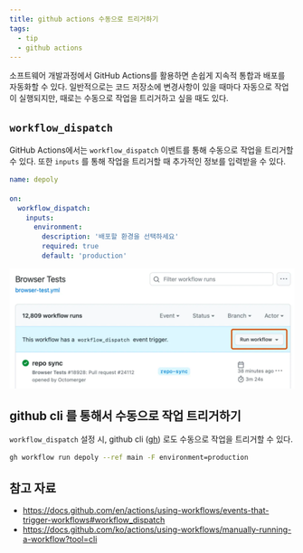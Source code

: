 ```yaml
---
title: github actions 수동으로 트리거하기
tags:
  - tip
  - github actions
---
```


소프트웨어 개발과정에서 GitHub Actions를 활용하면 손쉽게 지속적 통합과 배포를 자동화할 수 있다. 일반적으로는 코드 저장소에 변경사항이 있을 때마다 자동으로 작업이 실행되지만, 때로는 수동으로 작업을 트리거하고 싶을 때도 있다. 

## `workflow_dispatch`

GitHub Actions에서는 `workflow_dispatch` 이벤트를 통해 수동으로 작업을 트리거할 수 있다. 또한 `inputs` 를 통해 작업을 트리거할 때 추가적인 정보를 입력받을 수 있다.

```yaml
name: depoly

on:
  workflow_dispatch:
    inputs:
      environment:
        description: '배포할 환경을 선택하세요'
        required: true
        default: 'production'
```

![](../attachments/.github-actions-workflow-dispatch_images/b6471f82.png)

## github cli 를 통해서 수동으로 작업 트리거하기
`workflow_dispatch` 설정 시, github cli ([gh](https://cli.github.com/)) 로도 수동으로 작업을 트리거할 수 있다.

```bash
gh workflow run depoly --ref main -F environment=production
```


## 참고 자료
- https://docs.github.com/en/actions/using-workflows/events-that-trigger-workflows#workflow_dispatch
- https://docs.github.com/ko/actions/using-workflows/manually-running-a-workflow?tool=cli


